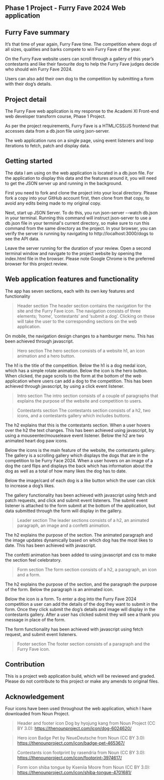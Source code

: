 ## Phase 1 Project - Furry Fave 2024 Web application 

## Furry Fave summary

It’s that time of year again, Furry Fave time. The competition where dogs of all sizes, qualities and barks compete to win Furry Fave of the year. 

On the Furry Fave website users can scroll through a gallery of this year’s contestants and like their favourite dog to help the Furry Fave judges decide who should win Furry Fave 2024. 

Users can also add their own dog to the competition by submitting a form with their dog’s details. 

## Project detail 

The Furry Fave web application is my response to the Academi XI Front-end web developer transform course, Phase 1 Project. 

As per the project requirements, Furry Fave is a HTML/CSS/JS frontend that accesses data from a db.json file using json-server. 

The web application runs on a single page, using event listeners and loop iterations to fetch, patch and display data. 

## Getting started 

The data I am using on the web application is located in a db.json file. For the application to display this data and the features around it, you will need to get the JSON server up and running in the background. 

First you need to fork and clone the project into your local directory. Please fork a copy into your GitHub account first, then clone from that copy, to avoid any edits being made to my original copy. 

Next, start up JSON Server. To do this, you run json-server --watch db.json in your terminal. Running this command will instruct json-server to use a db.json file in your terminal's current directory, so make sure to run this command from the same directory as the project. In your browser, you can verify the server is running by navigating to http://localhost:3000/dogs to see the API data.

Leave the server running for the duration of your review. Open a second terminal window and navigate to the project website by opening the index.html file in the browser. Please note Google Chrome is the preferred browser for this project review. 

## Web application features and functionality

The app has seven sections, each with its own key features and functionality 

>Header section
The header section contains the navigation for the site and the Furry Fave icon. The navigation consists of three elements; ’home’, ‘contestants’ and ‘submit a dog’. Clicking on these will take the user to the corresponding sections on the web application. 

On mobile, the navigation design changes to a hamburger menu. This has been achieved through javascript. 

>Hero section
The hero section consists of a website h1, an icon animation and a hero button. 

The h1 is the title of the competition. Below the h1 is a dog medal icon, which has a simple rotate animation. Below the icon is the hero button. When clicked, the page scrolls to the form at the bottom of the web application where users can add a dog to the competition. This has been achieved through javascript, by using a click event listener. 

>Intro section
The intro section consists of a couple of paragraphs that explains the purpose of the website and competition to users. 

>Contestants section
The contestants section consists of a h2, two icons, and a contestants gallery which includes buttons. 

The h2 explains that this is the contestants section. When a user hovers over the h2 the text changes. This has been achieved using javascript, by using a mouseenter/mouseleave event listener. Below the h2 are two animated heart dog paw icons. 

Below the icons is the main feature of the website, the contestants gallery. The gallery is a scrolling gallery which displays the dogs that are in the competition to be Furry Face 2024. When a user hovers on an image of a dog the card flips and displays the back which has information about the dog as well as a total of how many likes the dog has to date. 

Below the image/card of each dog is a like button which the user can click to increase a dog’s likes. 

The gallery functionality has been achieved with javascript using fetch and patch requests, and click and submit event listeners. The submit event listener is attached to the form submit at the bottom of the application, but data submitted through the form will display in the gallery. 

>Leader section
The leader sections consists of a h2, an animated paragraph, an image and a confetti animation. 

The h2 explains the purpose of the section. The animated paragraph and the image updates dynamically based on which dog has the most likes to date. This has been achieved with javascript. 

The confetti animation has been added to using javascript and css to make the section feel celebratory. 

>Form section
The form section consists of a h2, a paragraph, an icon and a form. 

The h2 explains the purpose of the section, and the paragraph the purpose of the form. Below the paragraph is an animated icon. 

Below the icon is a form. To enter a dog into the Furry Fave 2024 competition a user can add the details of the dog they want to submit in the form. Once they click submit the dog’s details and image will display in the contestants gallery. After a user has clicked submit they will see a thank you message in place of the form.

The form functionality has been achieved with javascript using fetch request, and submit event listeners.  

>Footer section
The footer section consists of a paragraph and the Furry Fave icon. 

## Contribution

This is a project web application build, which will be reviewed and graded. Please do not contribute to this project or make any amends to original files. 

## Acknowledgement

Four icons have been used throughout the web application, which I have downloaded from Noun Project. 

>Header and footer icon
Dog by hyojung kang from Noun Project (CC BY 3.0): https://thenounproject.com/icon/dog-6024620/ 

>Hero icon 
Badge Pet by NeueDeutsche from Noun (CC BY 3.0): https://thenounproject.com/icon/badge-pet-465367/ 

>Contestants icon 
footprint by rasendria from Noun (CC BY 3.0): https://thenounproject.com/icon/footprint-3974617/ 

>Form icon
shiba tongue by Kseniia Moore from Noun (CC BY 3.0): https://thenounproject.com/icon/shiba-tongue-4701681/ 








